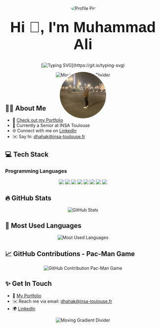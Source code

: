<div align="center">
  <!-- Profile Pic -->
  <div style="position: relative;">
    <img alt="Profile Pic" src="me.png" style="width: 150px; border-radius: 50%; border: 5px solid white;">
    <h1 style="text-align: center; font-family: 'Arial', sans-serif; font-size: 48px; margin-top: 20px;">Hi 👋, I'm Muhammad Ali</h1>
  </div>

  <!-- Typing SVG -->
  [![Typing SVG](https://readme-typing-svg.demolab.com/?lines=Hi+there!;I'm+Muhammad+Ali;Welcome+to+my+GitHub!)](https://git.io/typing-svg)

  <!-- Moving Gradient Divider -->
  <div align="center">
    <img src="https://user-images.githubusercontent.com/73097560/115834477-dbab4500-a447-11eb-908a-139a6edaec5c.gif" alt="Moving Gradient Divider" style="width: 100%; height: 10px;">
  </div>

  <!-- Background with Profile Image in Front -->
  <div style="text-align: center; position: relative; margin-top: 40px;">
      <img style="width: 100%; height: 250px; object-fit: cover;" alt="Background" src="resources/cover_profile_simple.png">
      <div
          style="width: 150px; height: 150px; position: absolute; border-radius: 50%; overflow: hidden; left: 50%; bottom: 0; transform: translate(-50%, 50%); border: 5px solid white;">
          <img alt="Profile Pic" src="me.jpg">
      </div>
  </div>
</div>

## 👨‍💻 **About Me**

- 📂 [Check out my Portfolio](#)  
- 🌱 Currently a Senior at INSA Toulouse  
- 🌐 Connect with me on [LinkedIn](https://www.linkedin.com/in/muhammad-ali-dhahak-smith-653bb8332/)  
- ✉️ Say hi: dhahak@insa-toulouse.fr  

## 💻 **Tech Stack**

### Programming Languages
<p align="center">
  <img src="https://img.shields.io/badge/C-00599C?style=for-the-badge&logo=c&logoColor=white"/>
  <img src="https://img.shields.io/badge/C++-00599C?style=for-the-badge&logo=c%2B%2B&logoColor=white"/>
  <img src="https://img.shields.io/badge/OCaml-EC6813?style=for-the-badge&logo=ocaml&logoColor=white"/>
  <img src="https://img.shields.io/badge/Java-007396?style=for-the-badge&logo=java&logoColor=white"/>
  <img src="https://img.shields.io/badge/TypeScript-007ACC?style=for-the-badge&logo=typescript&logoColor=white"/>
  <img src="https://img.shields.io/badge/Python-14354C?style=for-the-badge&logo=python&logoColor=white"/>
  <img src="https://img.shields.io/badge/R-276DC3?style=for-the-badge&logo=r&logoColor=white"/>
  <img src="https://img.shields.io/badge/SQL-4479A1?style=for-the-badge&logo=sql&logoColor=white"/>
</p>

## 🔥 **GitHub Stats**

<p align="center">
  <img src="https://github-readme-stats.vercel.app/api?username=YourGitHubUsername&show_icons=true&theme=radical" alt="GitHub Stats" />
</p>

## 🌟 **Most Used Languages**

<p align="center">
  <img src="https://github-readme-stats.vercel.app/api/top-langs/?username=YourGitHubUsername&layout=compact&theme=radical&hide=javascript,html" alt="Most Used Languages"/>
</p>

## 📈 **GitHub Contributions - Pac-Man Game**

<p align="center">
  <img src="https://github.com/YourGitHubUsername/YourRepoName/blob/output/github-pacman.svg" alt="GitHub Contribution Pac-Man Game" />
</p>

## ✨ **Get In Touch**

- 📂 [My Portfolio](#)  
- ✉️ Reach me via email: dhahak@insa-toulouse.fr  
- 🌍 [LinkedIn](https://www.linkedin.com/in/muhammad-ali-dhahak-smith-653bb8332/)  

<!-- Moving Gradient Divider -->
<div align="center">
  <img src="https://user-images.githubusercontent.com/73097560/115834477-dbab4500-a447-11eb-908a-139a6edaec5c.gif" alt="Moving Gradient Divider" style="width: 100%; height: 10px;">
</div>

